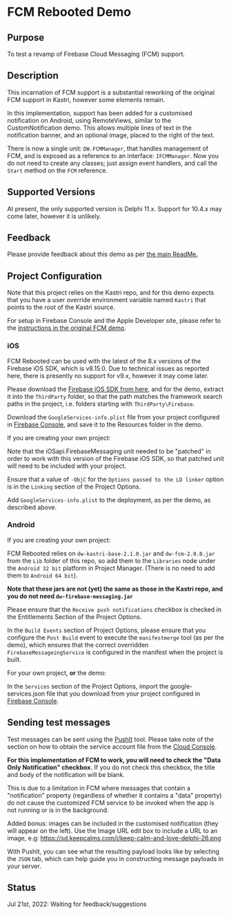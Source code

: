 # FCM Rebooted Demo

## Purpose

To test a revamp of Firebase Cloud Messaging (FCM) support.

## Description

This incarnation of FCM support is a substantial reworking of the original FCM support in Kastri, however some elements remain.

In this implementation, support has been added for a customised notification on Android, using RemoteViews, similar to the CustomNotification demo. This allows multiple lines of text in the notification banner, and an optional image, placed to the right of the text.

There is now a single unit: `DW.FCMManager`, that handles management of FCM, and is exposed as a reference to an interface: `IFCMManager`. Now you do not need to create any classes; just assign event handlers, and call the `Start` method on the `FCM` reference.

## Supported Versions

At present, the only supported version is Delphi 11.x. Support for 10.4.x may come later, however it is unlikely.

## Feedback

Please provide feedback about this demo as per [the main ReadMe.](https://github.com/DelphiWorlds/Playground/blob/main/Readme.md)

## Project Configuration

Note that this project relies on the Kastri repo, and for this demo expects that you have a user override environment variable named `Kastri` that points to the root of the Kastri source.

For setup in Firebase Console and the Apple Developer site, please refer to the [instructions in the original FCM demo](https://github.com/DelphiWorlds/Kastri/blob/master/Demos/FirebaseCloudMessaging/Readme.md).

### iOS

FCM Rebooted can be used with the latest of the 8.x versions of the Firebase iOS SDK, which is v8.15.0. Due to technical issues as reported here, there is presently no support for v9.x, however it may come later.

Please download the [Firebase iOS SDK from here](https://github.com/firebase/firebase-ios-sdk/releases/download/v8.15.0/Firebase.zip), and for the demo, extract it into the `ThirdParty` folder, so that the path matches the framework search paths in the project, i.e. folders starting with `ThirdParty\Firebase`.

Download the `GoogleServices-info.plist` file from your project configured in [Firebase Console](https://console.firebase.google.com/), and save it to the Resources folder in the demo.

If you are creating your own project:

Note that the iOSapi.FirebaseMessaging unit needed to be "patched" in order to work with this version of the Firebase iOS SDK, so that patched unit will need to be included with your project.

Ensure that a value of `-ObjC` for the `Options passed to the LD linker` option is in the `Linking` section of the Project Options.

Add `GoogleServices-info.plist` to the deployment, as per the demo, as described above.

### Android

If you are creating your own project:

FCM Rebooted relies on `dw-kastri-base-2.1.0.jar` and `dw-fcm-2.0.0.jar` from the `Lib` folder of this repo, so add them to the `Libraries` node under the `Android 32 bit` platform in Project Manager. (There is no need to add them to `Android 64 bit`).

**Note that these jars are not (yet) the same as those in the Kastri repo, and you do not need `dw-firebase-messaging.jar`**

Please ensure that the `Receive push notifications` checkbox is checked in the Entitlements Section of the Project Options.

In the `Build Events` section of Project Options, please ensure that you configure the `Post Build` event to execute the `manifestmerge` tool (as per the demo), which ensures that the correct overridden `FirebaseMessageingService` is configured in the manifest when the project is built.

For your own project, **or** the demo:

In the `Services` section of the Project Options, import the google-services.json file that you download from your project configured in [Firebase Console](https://console.firebase.google.com/).

## Sending test messages

Test messages can be sent using the [PushIt](https://github.com/DelphiWorlds/PushIt) tool. Please take note of the section on how to obtain the service account file from the [Cloud Console](https://console.cloud.google.com/iam-admin/serviceaccounts).

**For this implementation of FCM to work, you will need to check the "Data Only Notification" checkbox.** If you do not check this checkbox, the title and body of the notification will be blank.

This is due to a limitation in FCM where messages that contain a "notification" property (regardless of whether it contains a "data" property) do not cause the customized FCM service to be invoked when the app is not running or is in the background. 

Added bonus: images can be included in the customised notification (they will appear on the left). Use the Image URL edit box to include a URL to an image, e.g: https://sd.keepcalms.com/i/keep-calm-and-love-delphi-26.png

With PushIt, you can see what the resulting payload looks like by selecting the `JSON` tab, which can help guide you in constructing message payloads in your server.

## Status

Jul 21st, 2022: Waiting for feedback/suggestions












